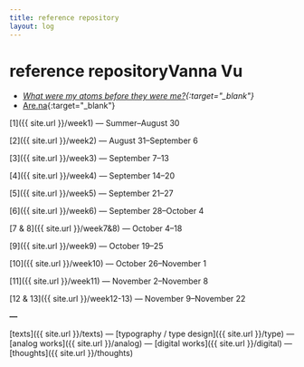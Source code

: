 ```yaml
---
title: reference repository
layout: log
---
```


# <span id="title">reference repository</span><span id="date">Vanna Vu</span>

>
- *[What were my atoms before they were me?](https://www.theguardian.com/theguardian/2011/sep/27/where-were-my-atoms){:target="_blank"}*
- [Are.na](https://www.are.na/vanna-vu/index){:target="_blank"}  

[1]({{ site.url }}/week1) — Summer–August 30

[2]({{ site.url }}/week2) — August 31–September 6

[3]({{ site.url }}/week3) — September 7–13

[4]({{ site.url }}/week4) — September 14–20

[5]({{ site.url }}/week5) — September 21–27

[6]({{ site.url }}/week6) — September 28–October 4

[7 & 8]({{ site.url }}/week7&8) — October 4–18

[9]({{ site.url }}/week9) — October 19–25

[10]({{ site.url }}/week10) — October 26–November 1

[11]({{ site.url }}/week11) — November 2–November 8

[12 & 13]({{ site.url }}/week12-13) — November 9–November 22

<!---
[14]({{ site.url }}/week14) — November 23–November 29
-->


**—**

[texts]({{ site.url }}/texts) — [typography / type design]({{ site.url }}/type) — [analog works]({{ site.url }}/analog) — [digital works]({{ site.url }}/digital) — [thoughts]({{ site.url }}/thoughts)
